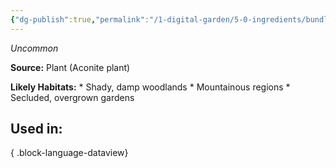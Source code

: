 ```yaml
---
{"dg-publish":true,"permalink":"/1-digital-garden/5-0-ingredients/bundle-of-aconite/","tags":["ingredient","uncommon"]}
---
```


*Uncommon*

**Source:** Plant (Aconite plant)

**Likely Habitats:** * Shady, damp woodlands * Mountainous regions * Secluded, overgrown gardens

## Used in:


{ .block-language-dataview}

